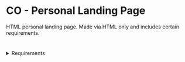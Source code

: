 # CO - Personal Landing Page
HTML personal landing page. Made via HTML only and includes certain requirements.

# 

<details>
    <summary>Requirements</summary>

- [x] Header: 
    - [x] include image and text that clearly tell visitors what they can find on site
- [x] Introduction:
    - [x] include details about purpose and mission of site
    - [x] include info about self and why created the site
- [x] About Me Section:
    - [x] include more detail information about site and why site created
    - [x] include links to other websites where people can learn more about self
- [x] Write Two Paragraphs:
    - [x] about intro section
    - [x] about about me section
- [x] Blog Post: 
    - [x] about learnt so far
    - [x] found most interesting
- [x] Content area with text and image:
    - [x] explains what you do and how you do it
- [ ] Call-to-action button encouraging sign up for something
- [x] Navigation
- [x] Branding
- [x] Search Functionality
- [ ] Footer
</details>


